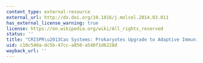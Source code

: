 ```yaml
---
content_type: external-resource
external_url: http://dx.doi.org/10.1016/j.molcel.2014.03.011
has_external_license_warning: true
license: https://en.wikipedia.org/wiki/All_rights_reserved
status: ''
title: "CRISPR\u2013Cas Systems: Prokaryotes Upgrade to Adaptive Immunity"
uid: c10c540a-dc5b-47cc-a850-a540f1d6228d
wayback_url: ''
---
```

